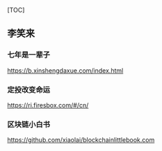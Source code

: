 [TOC]
## 李笑来

### 七年是一辈子

https://b.xinshengdaxue.com/index.html

### 定投改变命运

https://ri.firesbox.com/#/cn/


### 区块链小白书
https://github.com/xiaolai/blockchainlittlebook.com